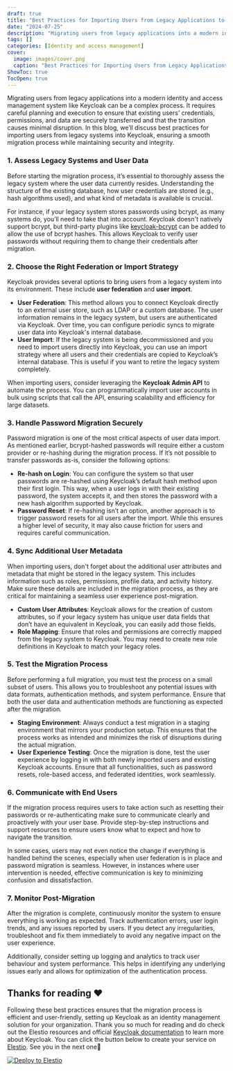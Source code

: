 ```yaml
---
draft: true
title: "Best Practices for Importing Users from Legacy Applications to Keycloak"
date: "2024-07-25"
description: "Migrating users from legacy applications into a modern identity and access management system like Keycloak can be a complex process. It requires careful planning and execution to ensure that existing users’ credentials, permissions, and data are securely transferred and that the transition causes minimal disruption. In this blog, we’ll"
tags: []
categories: [Identity and access management]
cover:
  image: images/cover.png
  caption: "Best Practices for Importing Users from Legacy Applications to Keycloak"
ShowToc: true
TocOpen: true
---
```



Migrating users from legacy applications into a modern identity and access management system like Keycloak can be a complex process. It requires careful planning and execution to ensure that existing users’ credentials, permissions, and data are securely transferred and that the transition causes minimal disruption. In this blog, we’ll discuss best practices for importing users from legacy systems into Keycloak, ensuring a smooth migration process while maintaining security and integrity.

### 1\. **Assess Legacy Systems and User Data**

Before starting the migration process, it’s essential to thoroughly assess the legacy system where the user data currently resides. Understanding the structure of the existing database, how user credentials are stored (e.g., hash algorithms used), and what kind of metadata is available is crucial.

For instance, if your legacy system stores passwords using bcrypt, as many systems do, you’ll need to take that into account. Keycloak doesn't natively support bcrypt, but third\-party plugins like [keycloak\-bcrypt](https://github.com/leroyguillaume/keycloak-bcrypt?ref=blog.elest.io) can be added to allow the use of bcrypt hashes. This allows Keycloak to verify user passwords without requiring them to change their credentials after migration.

### 2\. **Choose the Right Federation or Import Strategy**

Keycloak provides several options to bring users from a legacy system into its environment. These include **user federation** and **user import**.

* **User Federation**: This method allows you to connect Keycloak directly to an external user store, such as LDAP or a custom database. The user information remains in the legacy system, but users are authenticated via Keycloak. Over time, you can configure periodic syncs to migrate user data into Keycloak's internal database.
* **User Import**: If the legacy system is being decommissioned and you need to import users directly into Keycloak, you can use an import strategy where all users and their credentials are copied to Keycloak’s internal database. This is useful if you want to retire the legacy system completely.

When importing users, consider leveraging the **Keycloak Admin API** to automate the process. You can programmatically import user accounts in bulk using scripts that call the API, ensuring scalability and efficiency for large datasets.

### 3\. **Handle Password Migration Securely**

Password migration is one of the most critical aspects of user data import. As mentioned earlier, bcrypt\-hashed passwords will require either a custom provider or re\-hashing during the migration process. If it’s not possible to transfer passwords as\-is, consider the following options:

* **Re\-hash on Login**: You can configure the system so that user passwords are re\-hashed using Keycloak’s default hash method upon their first login. This way, when a user logs in with their existing password, the system accepts it, and then stores the password with a new hash algorithm supported by Keycloak.
* **Password Reset**: If re\-hashing isn’t an option, another approach is to trigger password resets for all users after the import. While this ensures a higher level of security, it may also cause friction for users and requires careful communication.

### 4\. **Sync Additional User Metadata**

When importing users, don't forget about the additional user attributes and metadata that might be stored in the legacy system. This includes information such as roles, permissions, profile data, and activity history. Make sure these details are included in the migration process, as they are critical for maintaining a seamless user experience post\-migration.

* **Custom User Attributes**: Keycloak allows for the creation of custom attributes, so if your legacy system has unique user data fields that don’t have an equivalent in Keycloak, you can easily add those fields.
* **Role Mapping**: Ensure that roles and permissions are correctly mapped from the legacy system to Keycloak. You may need to create new role definitions in Keycloak to match your legacy roles.

### 5\. **Test the Migration Process**

Before performing a full migration, you must test the process on a small subset of users. This allows you to troubleshoot any potential issues with data formats, authentication methods, and system performance. Ensure that both the user data and authentication methods are functioning as expected after the migration.

* **Staging Environment**: Always conduct a test migration in a staging environment that mirrors your production setup. This ensures that the process works as intended and minimizes the risk of disruptions during the actual migration.
* **User Experience Testing**: Once the migration is done, test the user experience by logging in with both newly imported users and existing Keycloak accounts. Ensure that all functionalities, such as password resets, role\-based access, and federated identities, work seamlessly.

### 6\. **Communicate with End Users**

If the migration process requires users to take action such as resetting their passwords or re\-authenticating make sure to communicate clearly and proactively with your user base. Provide step\-by\-step instructions and support resources to ensure users know what to expect and how to navigate the transition.

In some cases, users may not even notice the change if everything is handled behind the scenes, especially when user federation is in place and password migration is seamless. However, in instances where user intervention is needed, effective communication is key to minimizing confusion and dissatisfaction.

### 7\. **Monitor Post\-Migration**

After the migration is complete, continuously monitor the system to ensure everything is working as expected. Track authentication errors, user login trends, and any issues reported by users. If you detect any irregularities, troubleshoot and fix them immediately to avoid any negative impact on the user experience.

Additionally, consider setting up logging and analytics to track user behaviour and system performance. This helps in identifying any underlying issues early and allows for optimization of the authentication process.

## **Thanks for reading ❤️**

Following these best practices ensures that the migration process is efficient and user\-friendly, setting up Keycloak as an identity management solution for your organization. Thank you so much for reading and do check out the Elestio resources and official [Keycloak documentation](https://www.keycloak.org/documentation?ref=blog.elest.io) to learn more about Keycloak. You can click the button below to create your service on [Elestio](https://elest.io/open-source/keycloak?ref=blog.elest.io). See you in the next one👋




[![Deploy to Elestio](https://elest.io/images/logos/deploy-to-elestio-btn.png)](https://elest.io/open-source/keycloak?ref=blog.elest.io)



